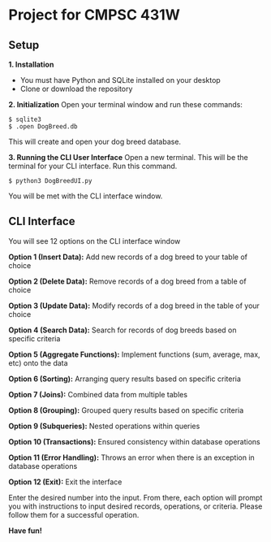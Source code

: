 # Project for CMPSC 431W
Setup
----------------------
**1. Installation**
- You must have Python and SQLite installed on your desktop
- Clone or download the repository

**2. Initialization** 
Open your terminal window and run these commands: 
```
$ sqlite3
$ .open DogBreed.db
```
This will create and open your dog breed database.

**3. Running the CLI User Interface**
Open a new terminal. This will be the terminal for your CLI interface. Run this command.
```
$ python3 DogBreedUI.py
```
You will be met with the CLI interface window. 

CLI Interface
-------------
You will see 12 options on the CLI interface window

**Option 1 (Insert Data):** Add new records of a dog breed to your table of choice

**Option 2 (Delete Data):** Remove records of a dog breed from a table of choice

**Option 3 (Update Data):** Modify records of a dog breed in the table of your choice

**Option 4 (Search Data):** Search for records of dog breeds based on specific criteria

**Option 5 (Aggregate Functions):** Implement functions (sum, average, max, etc) onto the data

**Option 6 (Sorting):** Arranging query results based on specific criteria

**Option 7 (Joins):** Combined data from multiple tables

**Option 8 (Grouping):** Grouped query results based on specific criteria

**Option 9 (Subqueries):** Nested operations within queries

**Option 10 (Transactions):** Ensured consistency within database operations

**Option 11 (Error Handling):** Throws an error when there is an exception in database operations

**Option 12 (Exit):** Exit the interface

Enter the desired number into the input. From there, each option will prompt you with instructions to input desired records, operations, or criteria. Please follow them for a successful operation. 

**Have fun!**




